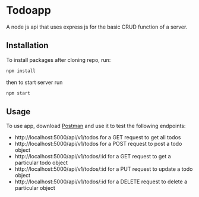 # Todoapp
A node js api that uses express js for the basic CRUD function of a server.

## Installation
To install packages after cloning repo, run:

```js
npm install
```
then to start server run

```js
npm start
```

## Usage

To use app, download [Postman](https://www.getpostman.com/) and use it to test the following endpoints:

* http://localhost:5000/api/v1/todos for a GET request to get all todos
* http://localhost:5000/api/v1/todos for a POST request to post a todo object
* http://localhost:5000/api/v1/todos/:id for a GET request to get a particular todo object
* http://localhost:5000/api/v1/todos/:id for a PUT request to update a todo object
* http://localhost:5000/api/v1/todos/:id for a DELETE request to delete a particular object

